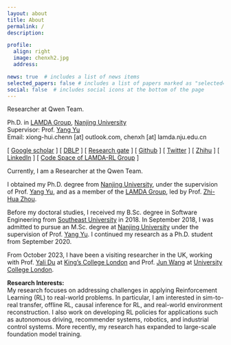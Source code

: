 ```yaml
---
layout: about
title: About
permalink: /
description: 

profile:
  align: right
  image: chenxh2.jpg
  address: 

news: true  # includes a list of news items
selected_papers: false # includes a list of papers marked as "selected={true}"
social: false  # includes social icons at the bottom of the page
---
```



Researcher at Qwen Team.  

Ph.D. in <a href="http://lamda.nju.edu.cn/CH.MainPage.ashx">LAMDA Group</a>, <a href="http://www.nju.edu.cn/">Nanjing University</a> <br/>
Supervisor: Prof. <a href="http://lamda.nju.edu.cn/yuy/">Yang Yu</a> <br/>
Email: xiong-hui.chenn [at] outlook.com, chenxh [at] lamda.nju.edu.cn <br/>


[ [Google scholar](https://scholar.google.com/citations?user=H5pguCYAAAAJ&hl=en) ] [ [DBLP](https://dblp.org/pid/241/7938.html) ] [ [Research gate](https://www.researchgate.net/profile/Xiong-Hui-Chen-2) ] [ [Github](https://github.com/xionghuichen) ] [ [Twitter](https://twitter.com/xiong_hui_chen) ] [ [Zhihu](https://www.zhihu.com/people/chen-xiong-hui-10) ] [ [LinkedIn](https://www.linkedin.com/in/xiong-hui-chen-9a94b411a/) ] [ [Code Space of LAMDA-RL Group](https://github.com/LAMDA-RL) ]


<p>
Currently, I am a Researcher at the Qwen Team.  

I obtained my Ph.D. degree from <a href="https://www.nju.edu.cn/EN/main.htm">Nanjing University</a>, under the supervision of Prof. <a href="http://www.lamda.nju.edu.cn/yuy/">Yang Yu</a>, and as a member of the <a href="https://www.lamda.nju.edu.cn/MainPage.ashx">LAMDA Group</a>, led by Prof. <a href="https://cs.nju.edu.cn/zhouzh/index.htm">Zhi-Hua Zhou</a>.  

Before my doctoral studies, I received my B.Sc. degree in Software Engineering from <a href="https://www.seu.edu.cn/english/main.htm">Southeast University</a> in 2018. In September 2018, I was admitted to pursue an M.Sc. degree at <a href="https://www.nju.edu.cn/EN/main.htm">Nanjing University</a> under the supervision of Prof. <a href="http://www.lamda.nju.edu.cn/yuy/">Yang Yu</a>. I continued my research as a Ph.D. student from September 2020.  

From October 2023, I have been a visiting researcher in the UK, working with Prof. <a href="https://www.kcl.ac.uk/people/yali-du">Yali Du</a> at <a href="https://www.kcl.ac.uk/">King’s College London</a> and Prof. <a href="http://www0.cs.ucl.ac.uk/staff/Jun.Wang/">Jun Wang</a> at <a href="https://www.ucl.ac.uk/">University College London</a>.
</p>


**Research Interests:**  
My research focuses on addressing challenges in applying Reinforcement Learning (RL) to real-world problems. In particular, I am interested in sim-to-real transfer, offline RL, causal inference for RL, and real-world environment reconstruction. I also work on developing RL policies for applications such as autonomous driving, recommender systems, robotics, and industrial control systems. More recently, my research has expanded to large-scale foundation model training.